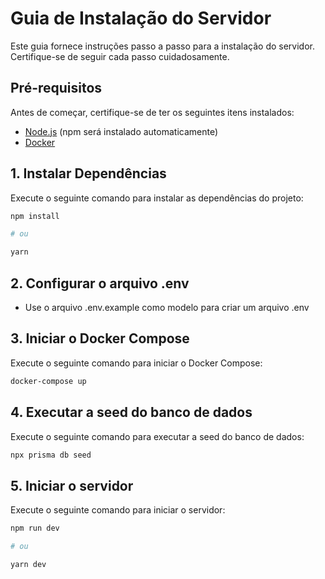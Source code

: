 # Guia de Instalação do Servidor

Este guia fornece instruções passo a passo para a instalação do servidor. Certifique-se de seguir cada passo cuidadosamente.

## Pré-requisitos

Antes de começar, certifique-se de ter os seguintes itens instalados:

- [Node.js](https://nodejs.org/) (npm será instalado automaticamente)
- [Docker](https://www.docker.com/)

## 1. Instalar Dependências

Execute o seguinte comando para instalar as dependências do projeto:

```bash
npm install

# ou

yarn
```

## 2. Configurar o arquivo .env

- Use o arquivo .env.example como modelo para criar um arquivo .env

## 3. Iniciar o Docker Compose

Execute o seguinte comando para iniciar o Docker Compose:

```bash
docker-compose up
```

## 4. Executar a seed do banco de dados

Execute o seguinte comando para executar a seed do banco de dados:

```bash
npx prisma db seed

```

## 5. Iniciar o servidor

Execute o seguinte comando para iniciar o servidor:

```bash
npm run dev

# ou

yarn dev
```


